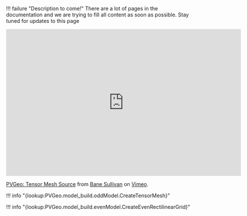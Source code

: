 !!! failure "Description to come!"
    There are a lot of pages in the documentation and we are trying to fill all content as soon as possible. Stay tuned for updates to this page

<!--- TODO --->

<iframe src="https://player.vimeo.com/video/281726486" width="640" height="400" frameborder="0" webkitallowfullscreen mozallowfullscreen allowfullscreen></iframe>
<p><a href="https://vimeo.com/281726486">PVGeo: Tensor Mesh Source</a> from <a href="https://vimeo.com/user82050125">Bane Sullivan</a> on <a href="https://vimeo.com">Vimeo</a>.</p>


!!! info "{lookup:PVGeo.model_build.oddModel.CreateTensorMesh}"

!!! info "{lookup:PVGeo.model_build.evenModel.CreateEvenRectilinearGrid}"
